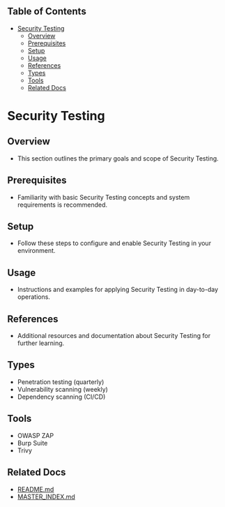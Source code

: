 <!-- START doctoc generated TOC please keep comment here to allow auto update -->
<!-- DON'T EDIT THIS SECTION, INSTEAD RE-RUN doctoc TO UPDATE -->
## Table of Contents

- [Security Testing](#security-testing)
  - [Overview](#overview)
  - [Prerequisites](#prerequisites)
  - [Setup](#setup)
  - [Usage](#usage)
  - [References](#references)
  - [Types](#types)
  - [Tools](#tools)
  - [Related Docs](#related-docs)

<!-- END doctoc generated TOC please keep comment here to allow auto update -->

# Security Testing

## Overview
- This section outlines the primary goals and scope of Security Testing.

## Prerequisites
- Familiarity with basic Security Testing concepts and system requirements is recommended.

## Setup
- Follow these steps to configure and enable Security Testing in your environment.

## Usage
- Instructions and examples for applying Security Testing in day-to-day operations.

## References
- Additional resources and documentation about Security Testing for further learning.


## Types
- Penetration testing (quarterly)
- Vulnerability scanning (weekly)
- Dependency scanning (CI/CD)

## Tools
- OWASP ZAP
- Burp Suite
- Trivy

## Related Docs
- [README.md](README.md)
- [MASTER_INDEX.md](MASTER_INDEX.md)

